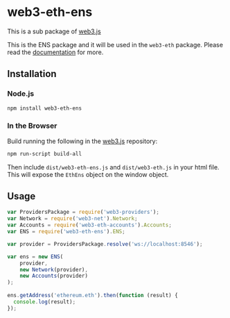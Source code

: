 # web3-eth-ens

This is a sub package of [web3.js][repo]

This is the ENS package and it will be used in the `web3-eth` package.
Please read the [documentation][docs] for more.

## Installation

### Node.js

```bash
npm install web3-eth-ens
```

### In the Browser

Build running the following in the [web3.js][repo] repository:

```bash
npm run-script build-all
```

Then include `dist/web3-eth-ens.js` and `dist/web3-eth.js` in your html file.
This will expose the `EthEns` object on the window object.

## Usage

```js
var ProvidersPackage = require('web3-providers');
var Network = require('web3-net').Network;
var Accounts = require('web3-eth-accounts').Accounts;
var ENS = require('web3-eth-ens').ENS;

var provider = ProvidersPackage.resolve('ws://localhost:8546');

var ens = new ENS(
    provider,
    new Network(provider),
    new Accounts(provider)
);
    
ens.getAddress('ethereum.eth').then(function (result) {
  console.log(result);
});
```



[docs]: http://web3js.readthedocs.io/en/1.0/
[repo]: https://github.com/ethereum/web3.js


